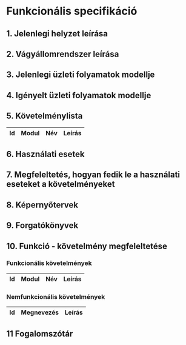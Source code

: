 # Funkcionális specifikáció
## 1. Jelenlegi helyzet leírása



## 2. Vágyállomrendszer leírása



## 3. Jelenlegi üzleti folyamatok modellje



## 4. Igényelt üzleti folyamatok modellje



## 5. Követelménylista

| Id | Modul | Név | Leírás |
| :---: | --- | --- | --- |


## 6. Használati esetek



## 7. Megfeleltetés, hogyan fedik le a használati eseteket a követelményeket



## 8. Képernyőtervek



## 9. Forgatókönyvek



## 10. Funkció - követelmény megfeleltetése

### Funkcionális követelmények

   | Id | Modul | Név | Leírás |
   | :---: | --- | --- | --- |   

### Nemfunkcionális követelmények

   | Id | Megnevezés| Leírás |
   | :---: | --- | --- |


## 11 Fogalomszótár


